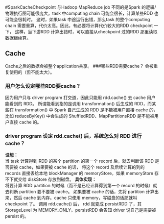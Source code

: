 #SparkCacheCheckpoint
与Hadoop MapReduce job 不同的是Spark 的逻辑/物理执行图可能很庞大，task 中computing chain 可能会很长，计算某些RDD 也可能会很耗时。
这时，如果task 中途运行出错，那么task 的整个computing chain 需要重算，代价太高。因此，有必要将计算代价较大的RDD checkpoint 一下，
这样，当下游RDD 计算出错时，可以直接从checkpoint 过的RDD 那里读取数据继续算。
## Cache
Cache之后的数据会被整个application共享。
###哪些RDD需要cache？
会被重复使用的（但不能太大）。
### 用户怎么设定哪些RDD要cache？
因为用户只与 driver program 打交道，因此只能用 rdd.cache() 去 cache 用户能看到的 RDD。
所谓能看到指的是调用 transformation() 后生成的 RDD，而某些在 transformation() 中 Spark 自己生成的 RDD 是不能被用户直接 cache 的，
比如 reduceByKey() 中会生成的 ShuffledRDD、MapPartitionsRDD 是不能被用户直接 cache 的。
### driver program 设定 rdd.cache() 后，系统怎么对 RDD 进行 cache？
**设想：**  
当 task 计算得到 RDD 的某个 partition 的第一个 record 后，就去判断该 RDD 是否要被 cache，如果要被 cache 的话，
将这个 record 及后续计算的到的 records 直接丢给本地 blockManager 的 memoryStore，如果 memoryStore 存不下就交给 diskStore 存放到磁盘。
**具体实现：**  
将要计算 RDD partition 的时候（而不是已经计算得到第一个 record 的时候）就去判断 partition 要不要被 cache。
如果要被 cache 的话，先将 partition 计算出来，然后 cache 到内存。cache 只使用 memory，写磁盘的话那就叫 checkpoint 了。
调用 rdd.cache() 后， rdd 就变成 persistRDD 了，其 StorageLevel 为 MEMORY_ONLY。persistRDD 会告知 driver 说自己是需要被 persist 的。
